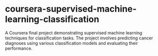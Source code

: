 # coursera-supervised-machine-learning-classification
A Coursera final project demonstrating supervised machine learning techniques for classification tasks. The project involves predicting cancer diagnoses using various classification models and evaluating their performance.
